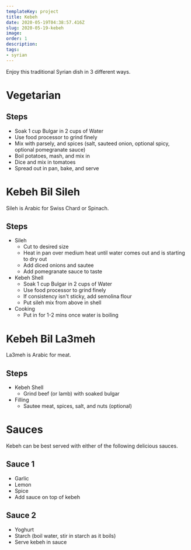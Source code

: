 ```yaml
---
templateKey: project
title: Kebeh
date: 2020-05-19T04:38:57.416Z
slug: 2020-05-19-kebeh
image:
order: 1
description:
tags:
- syrian
---
```


Enjoy this traditional Syrian dish in 3 different ways.

# Vegetarian

## Steps

- Soak 1 cup Bulgar in 2 cups of Water
- Use food processor to grind finely
- Mix with parsely, and spices (salt, sauteed onion, optional spicy, optional pomegranate sauce)
- Boil potatoes, mash, and mix in
- Dice and mix in tomatoes
- Spread out in pan, bake, and serve

# Kebeh Bil Sileh

Sileh is Arabic for Swiss Chard or Spinach.

## Steps

- Sileh
    - Cut to desired size
    - Heat in pan over medium heat until water comes out and is starting to dry out
    - Add diced onions and sautee
    - Add pomegranate sauce to taste
- Kebeh Shell
    - Soak 1 cup Bulgar in 2 cups of Water
    - Use food processor to grind finely
    - If consistency isn't sticky, add semolina flour
    - Put sileh mix from above in shell
- Cooking
    - Put in for 1-2 mins once water is boiling

# Kebeh Bil La3meh

La3meh is Arabic for meat.

## Steps

- Kebeh Shell
    - Grind beef (or lamb) with soaked bulgar
- Filling
    - Sautee meat, spices, salt, and nuts (optional)

# Sauces

Kebeh can be best served with either of the following delicious sauces.

## Sauce 1

- Garlic
- Lemon
- Spice
- Add sauce on top of kebeh

## Sauce 2

- Yoghurt
- Starch (boil water, stir in starch as it boils)
- Serve kebeh in sauce
